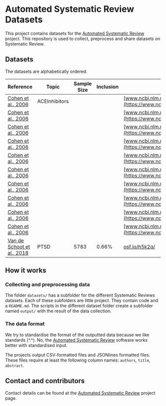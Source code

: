 # Automated Systematic Review Datasets

This project contains datasets for the [Automated Systematic
Review](https://github.com/msdslab/automated-systematic-review) project. This
repository is used to collect, preprocess and share datasets on Systematic
Review.

## Datasets

The datasets are alphabetically ordered. 

| Reference                  | Topic            | Sample Size | Inclusion | Link  |  License | 
|----------------------------|------------------|-------------|-----------|-------|----------|
|[Cohen et al., 2006](https://www.ncbi.nlm.nih.gov/pmc/articles/PMC1447545/)|  ACEInhibitors |   |  | [www.ncbi.nlm.nih.gov/](https://www.ncbi.nlm.nih.gov/pmc/articles/PMC1447545/) |  |
|[Cohen et al., 2006](https://www.ncbi.nlm.nih.gov/pmc/articles/PMC1447545/)|   |   |  | [www.ncbi.nlm.nih.gov/](https://www.ncbi.nlm.nih.gov/pmc/articles/PMC1447545/) |  |
|[Cohen et al., 2006](https://www.ncbi.nlm.nih.gov/pmc/articles/PMC1447545/)|   |   |  | [www.ncbi.nlm.nih.gov/](https://www.ncbi.nlm.nih.gov/pmc/articles/PMC1447545/) |  |
|[Cohen et al., 2006](https://www.ncbi.nlm.nih.gov/pmc/articles/PMC1447545/)|   |   |  | [www.ncbi.nlm.nih.gov/](https://www.ncbi.nlm.nih.gov/pmc/articles/PMC1447545/) |  |
|[Cohen et al., 2006](https://www.ncbi.nlm.nih.gov/pmc/articles/PMC1447545/)|   |   |  | [www.ncbi.nlm.nih.gov/](https://www.ncbi.nlm.nih.gov/pmc/articles/PMC1447545/) |  |
|[Cohen et al., 2006](https://www.ncbi.nlm.nih.gov/pmc/articles/PMC1447545/)|   |   |  | [www.ncbi.nlm.nih.gov/](https://www.ncbi.nlm.nih.gov/pmc/articles/PMC1447545/) |  |
|[Cohen et al., 2006](https://www.ncbi.nlm.nih.gov/pmc/articles/PMC1447545/)|   |   |  | [www.ncbi.nlm.nih.gov/](https://www.ncbi.nlm.nih.gov/pmc/articles/PMC1447545/) |  |
|[Cohen et al., 2006](https://www.ncbi.nlm.nih.gov/pmc/articles/PMC1447545/)|   |   |  | [www.ncbi.nlm.nih.gov/](https://www.ncbi.nlm.nih.gov/pmc/articles/PMC1447545/) |  |
|[Cohen et al., 2006](https://www.ncbi.nlm.nih.gov/pmc/articles/PMC1447545/)|   |   |  | [www.ncbi.nlm.nih.gov/](https://www.ncbi.nlm.nih.gov/pmc/articles/PMC1447545/) |  |
|[Cohen et al., 2006](https://www.ncbi.nlm.nih.gov/pmc/articles/PMC1447545/)|   |   |  | [www.ncbi.nlm.nih.gov/](https://www.ncbi.nlm.nih.gov/pmc/articles/PMC1447545/) |  |
| [Van de Schoot et al., 2018](https://doi.org/10.1080/00273171.2017.1412293) | PTSD  | 5783  | 0.66%  | [osf.io/h5k2q/](https://osf.io/h5k2q/) |  |


## How it works

### Collecting and preprocessing data

The folder `datasets/` has a subfolder for the different Systematic Reviews
datasets. Each of these subfolders are little project. They contain code and a
`README.md`. The scripts in the different dataset folder create a subfolder
named `output/` with the result of the data collection.

### The data format

We try to standardise the format of the outputted data because we like
standards (^.^). No, the [Automated Systematic
Review](https://github.com/msdslab/automated-systematic-review) software
works better with standardised input.

The projects output CSV-formatted files and JSONlines formatted files. These
files require at least the following column names: `authors`, `title`,
`abstract`.

## Contact and contributors

Contact details can be found at the [Automated Systematic Review](#contact-and-contributors) 
project page. 